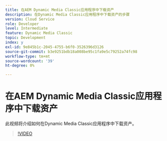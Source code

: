 ```yaml
---
title: 在AEM Dynamic Media Classic应用程序中下载资产
description: 在Dynamic Media Classic应用程序中下载资产的步骤
version: Cloud Service
role: Developer
level: Intermediate
feature: Dynamic Media Classic
topic: Development
index: y
exl-id: 9e845b1c-2045-4755-b6f0-3526396d3126
source-git-commit: b3e9251bdb18a008be95c1fa9e5c79252a74fc98
workflow-type: tm+mt
source-wordcount: '39'
ht-degree: 0%

---
```


# 在AEM Dynamic Media Classic应用程序中下载资产

此视频将介绍如何在Dynamic Media Classic应用程序中下载资产。

>[!VIDEO](https://video.tv.adobe.com/v/335458?quality=12&learn=on)
